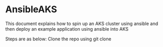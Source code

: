 # AnsibleAKS

This document explains how to spin up an AKS cluster using ansible and then deploy an example application using ansible into AKS

Steps are as below:
Clone the repo using git clone 

